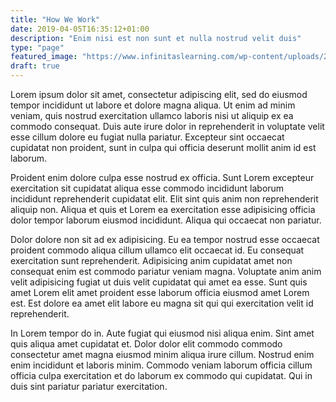 ```yaml
---
title: "How We Work"
date: 2019-04-05T16:35:12+01:00
description: "Enim nisi est non sunt et nulla nostrud velit duis"
type: "page"
featured_image: "https://www.infinitaslearning.com/wp-content/uploads/2017/06/xaerial-view-of-laptoop-books-mobile-phone-and-books-on-wooden-table-1920x1080.jpg.pagespeed.ic.5HchhCXkBk.webp"
draft: true
---
```


Lorem ipsum dolor sit amet, consectetur adipiscing elit, sed do eiusmod tempor incididunt ut labore et dolore magna aliqua. Ut enim ad minim veniam, quis nostrud exercitation ullamco laboris nisi ut aliquip ex ea commodo consequat. Duis aute irure dolor in reprehenderit in voluptate velit esse cillum dolore eu fugiat nulla pariatur. Excepteur sint occaecat cupidatat non proident, sunt in culpa qui officia deserunt mollit anim id est laborum.

Proident enim dolore culpa esse nostrud ex officia. Sunt Lorem excepteur exercitation sit cupidatat aliqua esse commodo incididunt laborum incididunt reprehenderit cupidatat elit. Elit sint quis anim non reprehenderit aliquip non. Aliqua et quis et Lorem ea exercitation esse adipisicing officia dolor tempor laborum eiusmod incididunt. Aliqua qui occaecat non pariatur.

Dolor dolore non sit ad ex adipisicing. Eu ea tempor nostrud esse occaecat proident commodo aliqua cillum ullamco elit occaecat id. Eu consequat exercitation sunt reprehenderit. Adipisicing anim cupidatat amet non consequat enim est commodo pariatur veniam magna. Voluptate anim anim velit adipisicing fugiat ut duis velit cupidatat qui amet ea esse. Sunt quis amet Lorem elit amet proident esse laborum officia eiusmod amet Lorem est. Est dolore ea amet elit labore eu magna sit qui qui exercitation velit id reprehenderit.

In Lorem tempor do in. Aute fugiat qui eiusmod nisi aliqua enim. Sint amet quis aliqua amet cupidatat et. Dolor dolor elit commodo commodo consectetur amet magna eiusmod minim aliqua irure cillum. Nostrud enim enim incididunt et laboris minim. Commodo veniam laborum officia cillum officia culpa exercitation et do laborum ex commodo qui cupidatat. Qui in duis sint pariatur pariatur exercitation.